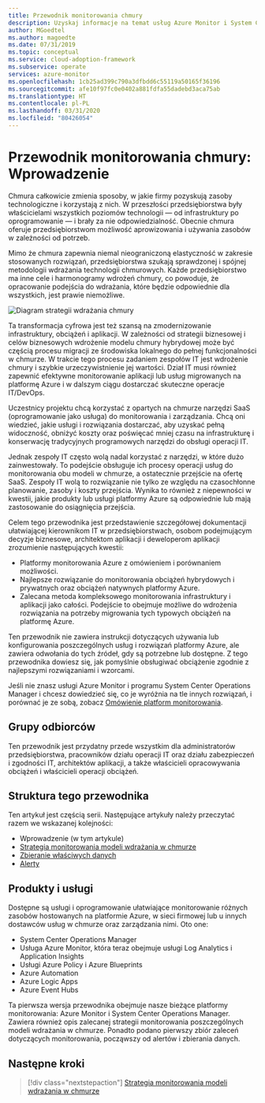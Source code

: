 ```yaml
---
title: Przewodnik monitorowania chmury
description: Uzyskaj informacje na temat usług Azure Monitor i System Center Operations Manager oraz zalecanej strategii monitorowania poszczególnych modeli wdrożenia chmury.
author: MGoedtel
ms.author: magoedte
ms.date: 07/31/2019
ms.topic: conceptual
ms.service: cloud-adoption-framework
ms.subservice: operate
services: azure-monitor
ms.openlocfilehash: 1cb25ad399c790a3dfbdd6c55119a50165f36196
ms.sourcegitcommit: afe10f97fc0e0402a881fdfa55dadebd3aca75ab
ms.translationtype: HT
ms.contentlocale: pl-PL
ms.lasthandoff: 03/31/2020
ms.locfileid: "80426054"
---
```

# <a name="cloud-monitoring-guide-introduction"></a>Przewodnik monitorowania chmury: Wprowadzenie

Chmura całkowicie zmienia sposoby, w jakie firmy pozyskują zasoby technologiczne i korzystają z nich. W przeszłości przedsiębiorstwa były właścicielami wszystkich poziomów technologii — od infrastruktury po oprogramowanie — i brały za nie odpowiedzialność. Obecnie chmura oferuje przedsiębiorstwom możliwość aprowizowania i używania zasobów w zależności od potrzeb.

Mimo że chmura zapewnia niemal nieograniczoną elastyczność w zakresie stosowanych rozwiązań, przedsiębiorstwa szukają sprawdzonej i spójnej metodologii wdrażania technologii chmurowych. Każde przedsiębiorstwo ma inne cele i harmonogramy wdrożeń chmury, co powoduje, że opracowanie podejścia do wdrażania, które będzie odpowiednie dla wszystkich, jest prawie niemożliwe.

![Diagram strategii wdrażania chmury](./media/monitoring-management-guidance-cloud-and-on-premises/introduction-cloud-adoption.png)

Ta transformacja cyfrowa jest też szansą na zmodernizowanie infrastruktury, obciążeń i aplikacji. W zależności od strategii biznesowej i celów biznesowych wdrożenie modelu chmury hybrydowej może być częścią procesu migracji ze środowiska lokalnego do pełnej funkcjonalności w chmurze. W trakcie tego procesu zadaniem zespołów IT jest wdrożenie chmury i szybkie urzeczywistnienie jej wartości. Dział IT musi również zapewnić efektywne monitorowanie aplikacji lub usług migrowanych na platformę Azure i w dalszym ciągu dostarczać skuteczne operacje IT/DevOps.

Uczestnicy projektu chcą korzystać z opartych na chmurze narzędzi SaaS (oprogramowanie jako usługa) do monitorowania i zarządzania. Chcą oni wiedzieć, jakie usługi i rozwiązania dostarczać, aby uzyskać pełną widoczność, obniżyć koszty oraz poświęcać mniej czasu na infrastrukturę i konserwację tradycyjnych programowych narzędzi do obsługi operacji IT.

Jednak zespoły IT często wolą nadal korzystać z narzędzi, w które dużo zainwestowały. To podejście obsługuje ich procesy operacji usług do monitorowania obu modeli w chmurze, a ostatecznie przejście na ofertę SaaS. Zespoły IT wolą to rozwiązanie nie tylko ze względu na czasochłonne planowanie, zasoby i koszty przejścia. Wynika to również z niepewności w kwestii, jakie produkty lub usługi platformy Azure są odpowiednie lub mają zastosowanie do osiągnięcia przejścia.

Celem tego przewodnika jest przedstawienie szczegółowej dokumentacji ułatwiającej kierownikom IT w przedsiębiorstwach, osobom podejmującym decyzje biznesowe, architektom aplikacji i deweloperom aplikacji zrozumienie następujących kwestii:

* Platformy monitorowania Azure z omówieniem i porównaniem możliwości.
* Najlepsze rozwiązanie do monitorowania obciążeń hybrydowych i prywatnych oraz obciążeń natywnych platformy Azure.
* Zalecana metoda kompleksowego monitorowania infrastruktury i aplikacji jako całości. Podejście to obejmuje możliwe do wdrożenia rozwiązania na potrzeby migrowania tych typowych obciążeń na platformę Azure.

Ten przewodnik nie zawiera instrukcji dotyczących używania lub konfigurowania poszczególnych usług i rozwiązań platformy Azure, ale zawiera odwołania do tych źródeł, gdy są potrzebne lub dostępne. Z tego przewodnika dowiesz się, jak pomyślnie obsługiwać obciążenie zgodnie z najlepszymi rozwiązaniami i wzorcami.

Jeśli nie znasz usługi Azure Monitor i programu System Center Operations Manager i chcesz dowiedzieć się, co je wyróżnia na tle innych rozwiązań, i porównać je ze sobą, zobacz [Omówienie platform monitorowania](./platform-overview.md).

## <a name="audience"></a>Grupy odbiorców

Ten przewodnik jest przydatny przede wszystkim dla administratorów przedsiębiorstwa, pracowników działu operacji IT oraz działu zabezpieczeń i zgodności IT, architektów aplikacji, a także właścicieli opracowywania obciążeń i właścicieli operacji obciążeń.

## <a name="how-this-guide-is-structured"></a>Struktura tego przewodnika

Ten artykuł jest częścią serii. Następujące artykuły należy przeczytać razem we wskazanej kolejności:

* Wprowadzenie (w tym artykule)
* [Strategia monitorowania modeli wdrażania w chmurze](./cloud-models-monitor-overview.md)
* [Zbieranie właściwych danych](./data-collection.md)
* [Alerty](./alerting.md)

## <a name="products-and-services"></a>Produkty i usługi

Dostępne są usługi i oprogramowanie ułatwiające monitorowanie różnych zasobów hostowanych na platformie Azure, w sieci firmowej lub u innych dostawców usług w chmurze oraz zarządzania nimi. Oto one:

* System Center Operations Manager
* Usługa Azure Monitor, która teraz obejmuje usługi Log Analytics i Application Insights
* Usługi Azure Policy i Azure Blueprints
* Azure Automation
* Azure Logic Apps
* Azure Event Hubs

Ta pierwsza wersja przewodnika obejmuje nasze bieżące platformy monitorowania: Azure Monitor i System Center Operations Manager. Zawiera również opis zalecanej strategii monitorowania poszczególnych modeli wdrażania w chmurze. Ponadto podano pierwszy zbiór zaleceń dotyczących monitorowania, począwszy od alertów i zbierania danych.

## <a name="next-steps"></a>Następne kroki

> [!div class="nextstepaction"]
> [Strategia monitorowania modeli wdrażania w chmurze](./cloud-models-monitor-overview.md)
